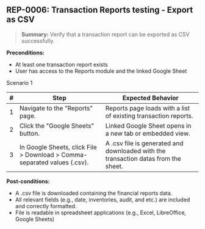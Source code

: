## **REP-0006:** Transaction Reports testing - Export as CSV  

> **Summary:** Verify that a transaction report can be exported as CSV successfully.  <br>

**Preconditions:**

 - At least one transaction report exists
 - User has access to the Reports module and the linked Google Sheet

Scenario 1 

 | \# | Step | Expected Behavior | 
 |----|------|-------------------| 
 |  1 | Navigate to the "Reports" page.                                             | Reports page loads with a list of existing transaction reports. | 
 |  2 | Click the "Google Sheets" button.                                           | Linked Google Sheet opens in a new tab or embedded view. | 
 |  3 | In Google Sheets, click File > Download > Comma-separated values (.csv).    | A .csv file is generated and downloaded with the transaction datas from the sheet. |  

**Post-conditions:**  

 - A .csv file is downloaded containing the financial reports data.  
 - All relevant fields (e.g., date, inventories, audit, and etc.) are included and correctly formatted.  
 - File is readable in spreadsheet applications (e.g., Excel, LibreOffice, Google Sheets)  
